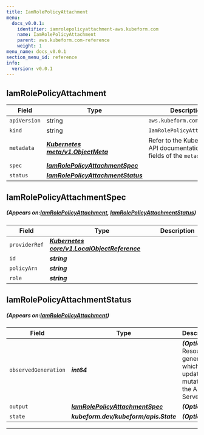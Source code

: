 ```yaml
---
title: IamRolePolicyAttachment
menu:
  docs_v0.0.1:
    identifier: iamrolepolicyattachment-aws.kubeform.com
    name: IamRolePolicyAttachment
    parent: aws.kubeform.com-reference
    weight: 1
menu_name: docs_v0.0.1
section_menu_id: reference
info:
  version: v0.0.1
---
```


## IamRolePolicyAttachment
| Field | Type | Description |
| ------ | ----- | ----------- |
| `apiVersion` | string | `aws.kubeform.com/v1alpha1` |
|    `kind` | string | `IamRolePolicyAttachment` |
| `metadata` | ***[Kubernetes meta/v1.ObjectMeta](https://kubernetes.io/docs/reference/generated/kubernetes-api/v1.13/#objectmeta-v1-meta)***|Refer to the Kubernetes API documentation for the fields of the `metadata` field.|
| `spec` | ***[IamRolePolicyAttachmentSpec](#IamRolePolicyAttachmentSpec)***||
| `status` | ***[IamRolePolicyAttachmentStatus](#IamRolePolicyAttachmentStatus)***||
## IamRolePolicyAttachmentSpec
##### (Appears on:[IamRolePolicyAttachment](#IamRolePolicyAttachment), [IamRolePolicyAttachmentStatus](#IamRolePolicyAttachmentStatus))
| Field | Type | Description |
| ------ | ----- | ----------- |
| `providerRef` | ***[Kubernetes core/v1.LocalObjectReference](https://kubernetes.io/docs/reference/generated/kubernetes-api/v1.13/#localobjectreference-v1-core)***||
| `id` | ***string***||
| `policyArn` | ***string***||
| `role` | ***string***||
## IamRolePolicyAttachmentStatus
##### (Appears on:[IamRolePolicyAttachment](#IamRolePolicyAttachment))
| Field | Type | Description |
| ------ | ----- | ----------- |
| `observedGeneration` | ***int64***| ***(Optional)*** Resource generation, which is updated on mutation by the API Server.|
| `output` | ***[IamRolePolicyAttachmentSpec](#IamRolePolicyAttachmentSpec)***| ***(Optional)*** |
| `state` | ***kubeform.dev/kubeform/apis.State***| ***(Optional)*** |
---
